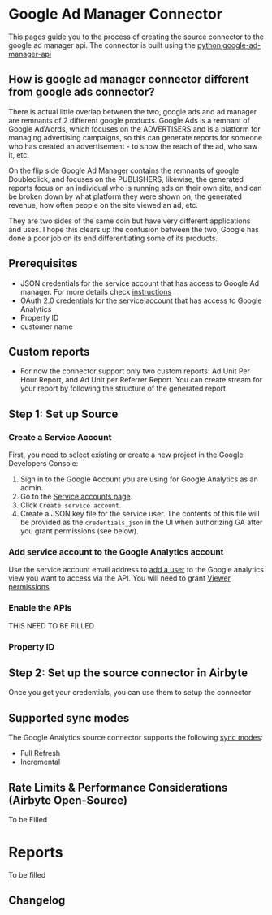 # Google Ad Manager Connector

This pages guide you to the process of creating the source connector to the google ad manager api.
The connector is built using the [python google-ad-manager-api](https://github.com/googleads/googleads-python-lib/tree/master)


## How is google ad manager connector different from google ads connector?

There is actual little overlap between the two, google ads and ad manager are remnants of 2 different google products. Google Ads is a remnant of Google AdWords, which focuses on the ADVERTISERS and is a platform for managing advertising campaigns, so this can generate reports for someone who has created an advertisement - to show the reach of the ad, who saw it, etc.

On the flip side Google Ad Manager contains the remnants of google Doubleclick, and focuses on the PUBLISHERS, likewise, the generated reports focus on an individual who is running ads on their own site, and can be broken down by what platform they were shown on, the generated revenue, how often people on the site viewed an ad, etc.

They are two sides of the same coin but have very different applications and uses.
I hope this clears up the confusion between the two, Google has done a poor job on its end differentiating some of its products.


## Prerequisites

* JSON credentials for the service account that has access to Google Ad manager. For more details check [instructions](https://support.google.com/analytics/answer/1009702#zippy=%2Cin-this-article)
* OAuth 2.0 credentials for the service account that has access to Google Analytics
* Property ID
* customer name

## Custom reports

- For now the connector support only two custom reports: Ad Unit Per Hour Report, and Ad Unit per Referrer Report. You can create stream for your report by following the structure of the generated report.

## Step 1: Set up Source

### Create a Service Account

First, you need to select existing or create a new project in the Google Developers Console:

1. Sign in to the Google Account you are using for Google Analytics as an admin.
2. Go to the [Service accounts page](https://console.developers.google.com/iam-admin/serviceaccounts).
3. Click `Create service account`.
4. Create a JSON key file for the service user. The contents of this file will be provided as the `credentials_json` in the UI when authorizing GA after you grant permissions \(see below\).

### Add service account to the Google Analytics account

Use the service account email address to [add a user](https://support.google.com/analytics/answer/1009702) to the Google analytics view you want to access via the API. You will need to grant [Viewer permissions](https://support.google.com/analytics/answer/2884495).

### Enable the APIs

THIS NEED TO BE FILLED

### Property ID
## Step 2: Set up the source connector in Airbyte

Once you get your credentials, you can use them to setup the connector
## Supported sync modes

The Google Analytics source connector supports the following [sync modes](https://docs.airbyte.com/cloud/core-concepts#connection-sync-modes):
 - Full Refresh
 - Incremental

## Rate Limits & Performance Considerations \(Airbyte Open-Source\)

To be Filled

# Reports

To be filled

## Changelog

